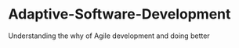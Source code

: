 Adaptive-Software-Development
=============================

Understanding the why of Agile development and doing better
